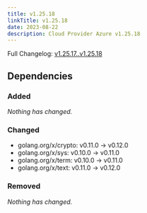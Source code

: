 ```yaml
---
title: v1.25.18
linkTitle: v1.25.18
date: 2023-08-22
description: Cloud Provider Azure v1.25.18
---
```

Full Changelog: [v1.25.17..v1.25.18](https://github.com/kubernetes-sigs/cloud-provider-azure/compare/v1.25.17...v1.25.18)



## Dependencies

### Added
_Nothing has changed._

### Changed
- golang.org/x/crypto: v0.11.0 → v0.12.0
- golang.org/x/sys: v0.10.0 → v0.11.0
- golang.org/x/term: v0.10.0 → v0.11.0
- golang.org/x/text: v0.11.0 → v0.12.0

### Removed
_Nothing has changed._
